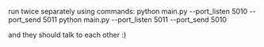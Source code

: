 run twice separately using commands:
python main.py --port_listen 5010 --port_send 5011
python main.py --port_listen 5011 --port_send 5010

and they should talk to each other :)
